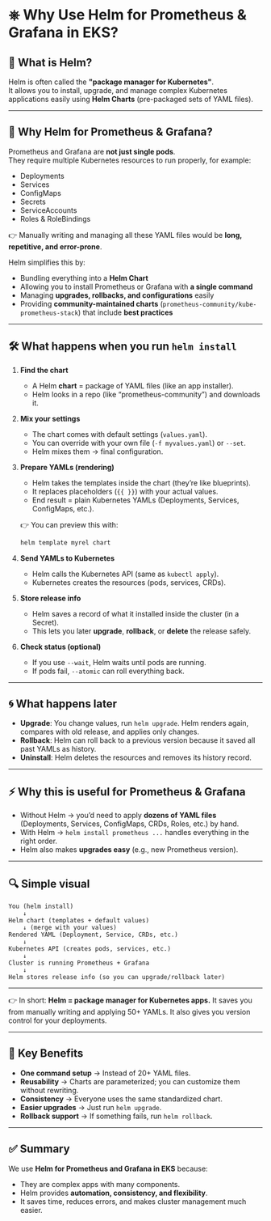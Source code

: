 
# ⎈ Why Use Helm for Prometheus & Grafana in EKS?

## 🔹 What is Helm?
Helm is often called the **"package manager for Kubernetes"**.  
It allows you to install, upgrade, and manage complex Kubernetes applications easily using **Helm Charts** (pre-packaged sets of YAML files).

---

## 🔹 Why Helm for Prometheus & Grafana?
Prometheus and Grafana are **not just single pods**.  
They require multiple Kubernetes resources to run properly, for example:
- Deployments  
- Services  
- ConfigMaps  
- Secrets  
- ServiceAccounts  
- Roles & RoleBindings  

👉 Manually writing and managing all these YAML files would be **long, repetitive, and error-prone**.  

Helm simplifies this by:
- Bundling everything into a **Helm Chart**  
- Allowing you to install Prometheus or Grafana with **a single command**  
- Managing **upgrades, rollbacks, and configurations** easily  
- Providing **community-maintained charts** (`prometheus-community/kube-prometheus-stack`) that include **best practices**  

---

## 🛠 What happens when you run `helm install`

1. **Find the chart**

   * A Helm **chart** = package of YAML files (like an app installer).
   * Helm looks in a repo (like “prometheus-community”) and downloads it.

2. **Mix your settings**

   * The chart comes with default settings (`values.yaml`).
   * You can override with your own file (`-f myvalues.yaml`) or `--set`.
   * Helm mixes them → final configuration.

3. **Prepare YAMLs (rendering)**

   * Helm takes the templates inside the chart (they’re like blueprints).
   * It replaces placeholders (`{{ }}`) with your actual values.
   * End result = plain Kubernetes YAMLs (Deployments, Services, ConfigMaps, etc.).

   👉 You can preview this with:

   ```bash
   helm template myrel chart
   ```

4. **Send YAMLs to Kubernetes**

   * Helm calls the Kubernetes API (same as `kubectl apply`).
   * Kubernetes creates the resources (pods, services, CRDs).

5. **Store release info**

   * Helm saves a record of what it installed inside the cluster (in a Secret).
   * This lets you later **upgrade**, **rollback**, or **delete** the release safely.

6. **Check status (optional)**

   * If you use `--wait`, Helm waits until pods are running.
   * If pods fail, `--atomic` can roll everything back.

---

## 🌀 What happens later

* **Upgrade**: You change values, run `helm upgrade`. Helm renders again, compares with old release, and applies only changes.
* **Rollback**: Helm can roll back to a previous version because it saved all past YAMLs as history.
* **Uninstall**: Helm deletes the resources and removes its history record.

---

## ⚡ Why this is useful for Prometheus & Grafana

* Without Helm → you’d need to apply **dozens of YAML files** (Deployments, Services, ConfigMaps, CRDs, Roles, etc.) by hand.
* With Helm → `helm install prometheus ...` handles everything in the right order.
* Helm also makes **upgrades easy** (e.g., new Prometheus version).

---

## 🔍 Simple visual

```text
You (helm install) 
    ↓
Helm chart (templates + default values)
    ↓ (merge with your values)
Rendered YAML (Deployment, Service, CRDs, etc.)
    ↓
Kubernetes API (creates pods, services, etc.)
    ↓
Cluster is running Prometheus + Grafana
    ↓
Helm stores release info (so you can upgrade/rollback later)
```

---

👉 In short:
**Helm = package manager for Kubernetes apps.**
It saves you from manually writing and applying 50+ YAMLs.
It also gives you version control for your deployments.

---

## 🔹 Key Benefits

* **One command setup** → Instead of 20+ YAML files.
* **Reusability** → Charts are parameterized; you can customize them without rewriting.
* **Consistency** → Everyone uses the same standardized chart.
* **Easier upgrades** → Just run `helm upgrade`.
* **Rollback support** → If something fails, run `helm rollback`.

---

## ✅ Summary

We use **Helm for Prometheus and Grafana in EKS** because:

* They are complex apps with many components.
* Helm provides **automation, consistency, and flexibility**.
* It saves time, reduces errors, and makes cluster management much easier.
